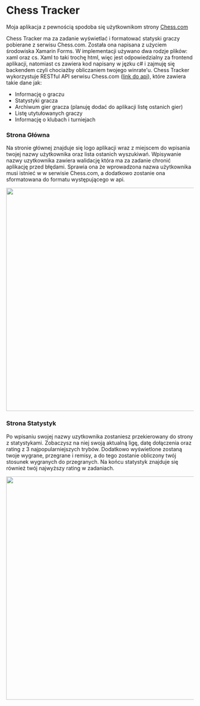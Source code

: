 # Chess Tracker
Moja aplikacja z pewnością spodoba się użytkownikom strony [Chess.com](https://www.chess.com/)

Chess Tracker ma za zadanie wyświetlać i formatować statyski graczy pobierane z serwisu Chess.com. Została ona napisana z użyciem środowiska Xamarin Forms. W implementacji używano dwa rodzje plików: xaml oraz cs. Xaml to taki trochę html, więc jest odpowiedzialny za frontend aplikacji, natomiast cs zawiera kod napisany w jęzku c# i zajmuję się backendem czyli chociażby obliczaniem twojego winrate'u. Chess Tracker wykorzystuje RESTful API serwisu Chess.com ([link do api](https://www.chess.com/news/view/published-data-api)), które zawiera takie dane jak:
* Informację o graczu
* Statystyki gracza
* Archiwum gier gracza (planuję dodać do aplikacji listę ostanich gier)
* Listę utytułowanych graczy
* Informację o klubach i turniejach

### Strona Główna
Na stronie głównej znajduje się logo aplikacji wraz z miejscem do wpisania twojej nazwy użytkownika oraz lista ostanich wyszukiwań. Wpisywanie nazwy uzytkownika zawiera walidację która ma za zadanie chronić aplikację przed błędami. Sprawia ona że wprowadzona nazwa użytkownika musi istnieć w w serwisie Chess.com, a dodatkowo zostanie ona sformatowana do formatu występującego w api.

<img src="https://i.ibb.co/8MhY6NV/Screenshot-2023-04-17-08-42-07-268-com-companyname-chessapi.jpg" height="600px">

### Strona Statystyk
Po wpisaniu swojej nazwy uzytkownika zostaniesz przekierowany do strony z statystykami. Zobaczysz na niej swoją aktualną ligę, datę dołączenia oraz rating z 3 najpopularniejszych trybów. Dodatkowo wyświetlone zostaną twoje wygrane, przegrane i remisy, a do tego zostanie obliczony twój stosunek wygranych do przegranych. Na końcu statystyk znajduje się również twój najwyższy rating w zadaniach.

<img src="https://i.ibb.co/9tGff3v/Screenshot-2023-04-17-08-39-33-715-com-companyname-chessapi.jpg" height="600px">
